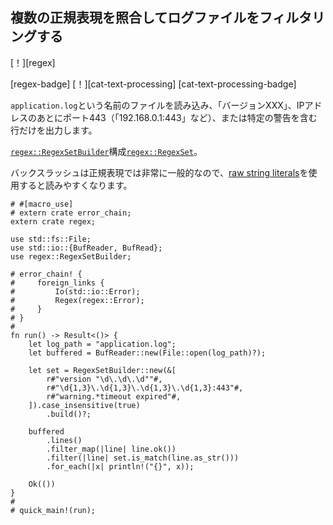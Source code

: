 ## <!--Filter a log file by matching multiple regular expressions--> 複数の正規表現を照合してログファイルをフィルタリングする

<!--[!][regex]-->
[！][regex]
<!--[regex-badge] [!][cat-text-processing]-->
[regex-badge] [！][cat-text-processing]
[cat-text-processing-badge]
<!--Reads a file named `application.log` and only outputs the lines containing “version XXX”, some IP address followed by port 443 (eg “192.168.0.1:443”), or a specific warning.-->
`application.log`という名前のファイルを読み込み、「バージョンXXX」、IPアドレスのあとにポート443（「192.168.0.1:443」など）、または特定の警告を含む行だけを出力します。

<!--A [`regex::RegexSetBuilder`] composes a [`regex::RegexSet`].-->
[`regex::RegexSetBuilder`]構成[`regex::RegexSet`]。
<!--Since backslashes are very common in regular expressions, using [raw string literals] makes them more readable.-->
バックスラッシュは正規表現では非常に一般的なので、[raw string literals]を使用すると読みやすくなります。

```rust,no_run
# #[macro_use]
# extern crate error_chain;
extern crate regex;

use std::fs::File;
use std::io::{BufReader, BufRead};
use regex::RegexSetBuilder;

# error_chain! {
#     foreign_links {
#         Io(std::io::Error);
#         Regex(regex::Error);
#     }
# }
#
fn run() -> Result<()> {
    let log_path = "application.log";
    let buffered = BufReader::new(File::open(log_path)?);

    let set = RegexSetBuilder::new(&[
        r#"version "\d\.\d\.\d""#,
        r#"\d{1,3}\.\d{1,3}\.\d{1,3}\.\d{1,3}:443"#,
        r#"warning.*timeout expired"#,
    ]).case_insensitive(true)
        .build()?;

    buffered
        .lines()
        .filter_map(|line| line.ok())
        .filter(|line| set.is_match(line.as_str()))
        .for_each(|x| println!("{}", x));

    Ok(())
}
#
# quick_main!(run);
```

<!--[`regex::RegexSet`]: https://docs.rs/regex/*/regex/struct.RegexSet.html
 [`regex::RegexSetBuilder`]: https://docs.rs/regex/*/regex/struct.RegexSetBuilder.html
-->
[`regex::RegexSet`]: https://docs.rs/regex/*/regex/struct.RegexSet.html
 [`regex::RegexSetBuilder`]: https://docs.rs/regex/*/regex/struct.RegexSetBuilder.html


[raw string literals]: https://doc.rust-lang.org/reference/tokens.html#raw-string-literals
